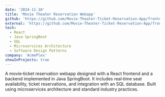 ```yaml
---
date: '2024-11-10'
title: 'Movie Theater Reservation Webapp'
github: 'https://github.com/Movie-Theater-Ticket-Reservation-App/frontend'
external: 'https://github.com/Movie-Theater-Ticket-Reservation-App/frontend'
tech:
  - React
  - Java SpringBoot
  - SQL
  - Microservices Architecture
  - Software Design Patterns
company: 'AcmePlex'
showInProjects: true
---
```


A movie‐ticket reservation webapp designed with a React frontend and a backend implemented in Java SpringBoot. It includes real‐time seat availability, ticket reservations, and integration with an SQL database. Built using microservices architecture and standard industry practices.
